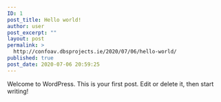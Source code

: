 ```yaml
---
ID: 1
post_title: Hello world!
author: user
post_excerpt: ""
layout: post
permalink: >
  http://confoav.dbsprojects.ie/2020/07/06/hello-world/
published: true
post_date: 2020-07-06 20:59:25
---
```

<!-- wp:paragraph -->
<p>Welcome to WordPress. This is your first post. Edit or delete it, then start writing!</p>
<!-- /wp:paragraph -->